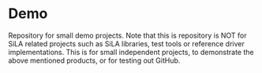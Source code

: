 # Demo
Repository for small demo projects. Note that this is repository is NOT for SiLA related projects such as SiLA libraries, test tools or reference driver implementations. This is for small independent projects, to demonstrate the above mentioned products, or for testing out GitHub. 
